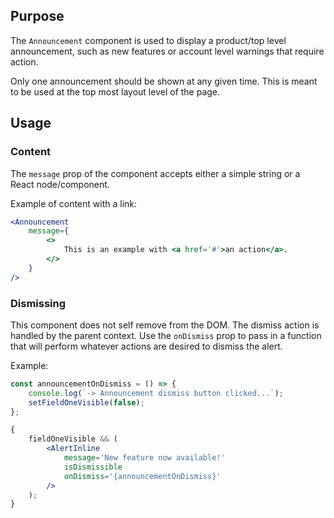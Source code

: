 ## Purpose

The `Announcement` component is used to display a product/top level announcement, such as new features or account level warnings that require action.

Only one announcement should be shown at any given time. This is meant to be used at the top most layout level of the page.

## Usage

### Content

The `message` prop of the component accepts either a simple string or a React node/component.

Example of content with a link:

```jsx
<Announcement
	message={
		<>
			This is an example with <a href='#'>an action</a>.
		</>
	}
/>
```

### Dismissing

This component does not self remove from the DOM. The dismiss action is handled by the parent context. Use the `onDismiss` prop to pass in a function that will perform whatever actions are desired to dismiss the alert.

Example:

```javascript
const announcementOnDismiss = () => {
	console.log(`-> Announcement dismiss button clicked...`);
	setFieldOneVisible(false);
};
```

```jsx
{
	fieldOneVisible && (
		<AlertInline
			message='New feature now available!'
			isDismissible
			onDismiss='{announcementOnDismiss}'
		/>
	);
}
```
